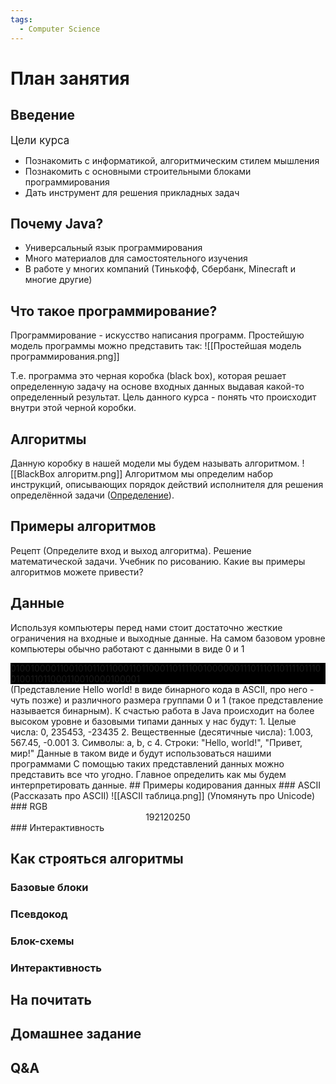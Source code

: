 ```yaml
---
tags:
  - Computer Science
---
```

# План занятия
## Введение
<span style="font-size: 1.2em;">Цели курса</span>
- Познакомить с информатикой, алгоритмическим стилем мышления
- Познакомить с основными строительными блоками программирования
- Дать инструмент для решения прикладных задач
## Почему Java?
- Универсальный язык программирования
- Много материалов для самостоятельного изучения
- В работе у многих компаний (Тинькофф, Сбербанк, Minecraft и многие другие)
## Что такое программирование?
Программирование - искусство написания программ.
Простейшую модель программы можно представить так:
![[Простейшая модель программирования.png]]

Т.е. программа это черная коробка (black box), которая решает определенную задачу на основе входных данных выдавая какой-то определенный результат.
Цель данного курса - понять что происходит внутри этой черной коробки.
## Алгоритмы
Данную коробку в нашей модели мы будем называть алгоритмом.
![[BlackBox алгоритм.png]]
Алгоритмом мы определим набор инструкций, описывающих порядок действий исполнителя для решения определённой задачи ([Определение](https://ru.wikipedia.org/wiki/%D0%90%D0%BB%D0%B3%D0%BE%D1%80%D0%B8%D1%82%D0%BC)).
## Примеры алгоритмов
Рецепт (Определите вход и выход алгоритма).
Решение математической задачи.
Учебник по рисованию.
Какие вы примеры алгоритмов можете привести?
## Данные
Используя компьютеры перед нами стоит достаточно жесткие ограничения на входные и выходные данные.
На самом базовом уровне компьютеры обычно работают с данными в виде 0 и 1
<div style="background-color: black; overflow-wrap: break-word;">010010000110010101101100011011000110111100100000011101110110111101110010011011000110010000100001</div>
(Представление Hello world! в виде бинарного кода в ASCII, про него - чуть позже)
и различного размера группами 0 и 1 (такое представление называется бинарным).
К счастью работа в Java происходит на более высоком уровне и базовыми типами данных у нас будут:
1. Целые числа: 0, 235453, -23435
2. Вещественные (десятичные числа): 1.003, 567.45, -0.001
3. Символы: a, b, c
4. Строки: "Hello, world!", "Привет, мир!"
Данные в таком виде и будут использоваться нашими программами
С помощью таких представлений данных можно представить все что угодно. Главное определить как мы будем интерпретировать данные.
## Примеры кодирования данных
### ASCII
(Рассказать про ASCII)
![[ASCII таблица.png]]
(Упомянуть про Unicode)
### RGB
<div style="display: flex; justify-content: center;">
	<div class="color-block red">192</div>
	<div class="color-block green">120</div>
	<div class="color-block blue">250</div>
</div>

<div style="display: flex; justify-content: center;">
	<div class="color-block combined"></div>
</div>
### Интерактивность

## Как строяться алгоритмы
### Базовые блоки
### Псевдокод
### Блок-схемы
### Интерактивность
## На почитать
## Домашнее задание
## Q&A